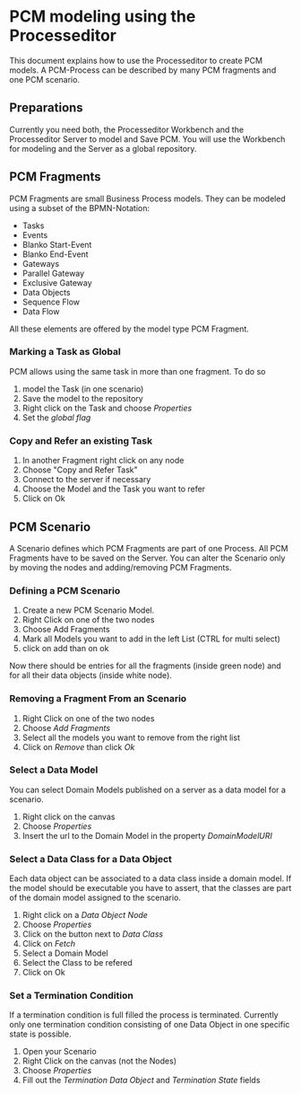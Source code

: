 # PCM modeling using the Processeditor

This document explains how to use the Processeditor to create PCM models.
A PCM-Process can be described by many PCM fragments and one PCM scenario.

## Preparations

Currently you need both, the Processeditor Workbench and the Processeditor Server to model and Save PCM.
You will use the Workbench for modeling and the Server as a global repository.

## PCM Fragments

PCM Fragments are small Business Process models. They can be modeled using a subset of the BPMN-Notation:

* Tasks
* Events
 * Blanko Start-Event
 * Blanko End-Event
* Gateways
 * Parallel Gateway
 * Exclusive Gateway
* Data Objects
* Sequence Flow
* Data Flow

All these elements are offered by the model type PCM Fragment.

### Marking a Task as Global

PCM allows using the same task in more than one fragment. To do so

1. model the Task (in one scenario)
2. Save the model to the repository
3. Right click on the Task and choose *Properties*
4. Set the *global flag*

### Copy and Refer an existing Task

1. In another Fragment right click on any node
2. Choose "Copy and Refer Task"
3. Connect to the server if necessary
4. Choose the Model and the Task you want to refer
5. Click on Ok

## PCM Scenario

A Scenario defines which PCM Fragments are part of one Process.
All PCM Fragments have to be saved on the Server. You can alter the Scenario only by moving the nodes and adding/removing PCM Fragments.

### Defining a PCM Scenario

1. Create a new PCM Scenario Model.
2. Right Click on one of the two nodes
3. Choose Add Fragments
4. Mark all Models you want to add in the left List (CTRL for multi select)
5. click on add than on ok

Now there should be entries for all the fragments (inside green node) and for all their data objects (inside white node).

### Removing a Fragment From an Scenario

1. Right Click on one of the two nodes
2. Choose *Add Fragments*
3. Select all the models you want to remove from the right list
4. Click on *Remove* than click *Ok*

### Select a Data Model

You can select Domain Models published on a server as a data model for a scenario.

1. Right click on the canvas
2. Choose *Properties*
3. Insert the url to the Domain Model in the property *DomainModelURI*

### Select a Data Class for a Data Object

Each data object can be associated to a data class inside a domain model.
If the model should be executable you have to assert, that the classes are part of the domain model assigned to the scenario.

1. Right click on a *Data Object Node*
2. Choose *Properties*
3. Click on the button next to *Data Class*
4. Click on *Fetch*
5. Select a Domain Model
6. Select the Class to be refered
7. Click on Ok

### Set a Termination Condition

If a termination condition is full filled the process is terminated.
Currently only one termination condition consisting of one Data Object in one specific state is possible.

1. Open your Scenario
2. Right Click on the canvas (not the Nodes)
3. Choose *Properties*
4. Fill out the *Termination Data Object* and *Termination State* fields
